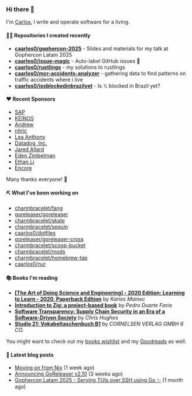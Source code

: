 ### Hi there 👋

I'm [Carlos](https://caarlos0.dev), I write and operate software for a living.

#### 👨‍💻 Repositories I created recently
- **[caarlos0/gophercon-2025](https://github.com/caarlos0/gophercon-2025)** - Slides and materials for my talk at Gophercon Latam 2025
- **[caarlos0/issue-magic](https://github.com/caarlos0/issue-magic)** - Auto-label GitHub issues 🦀
- **[caarlos0/rustlings](https://github.com/caarlos0/rustlings)** - my solutions to rustlings
- **[caarlos0/mcr-accidents-analyzer](https://github.com/caarlos0/mcr-accidents-analyzer)** - gathering data to find patterns on traffic accidents where i live
- **[caarlos0/isxblockedinbrazilyet](https://github.com/caarlos0/isxblockedinbrazilyet)** - Is 𝕏 blocked in Brazil yet?


#### ❤️ Recent Sponsors
- [SAP](https://github.com/SAP)
- [KEINOS](https://github.com/KEINOS)
- [Andrew](https://github.com/wobondar)
- [nitric](https://github.com/nitrictech)
- [Lea Anthony](https://github.com/leaanthony)
- [Datadog, Inc.](https://github.com/DataDog)
- [Jared Allard](https://github.com/jaredallard)
- [Eden Zimbelman](https://github.com/zimeg)
- [Ethan Li](https://github.com/ethanjli)
- [Encore](https://github.com/encoredev)

Many thanks everyone! 🙏

#### ⛏️ What I've been working on

- [charmbracelet/fang](https://github.com/charmbracelet/fang)
- [goreleaser/goreleaser](https://github.com/goreleaser/goreleaser)
- [charmbracelet/skate](https://github.com/charmbracelet/skate)
- [charmbracelet/sequin](https://github.com/charmbracelet/sequin)
- [caarlos0/dotfiles](https://github.com/caarlos0/dotfiles)
- [goreleaser/goreleaser-cross](https://github.com/goreleaser/goreleaser-cross)
- [charmbracelet/scoop-bucket](https://github.com/charmbracelet/scoop-bucket)
- [charmbracelet/mods](https://github.com/charmbracelet/mods)
- [charmbracelet/homebrew-tap](https://github.com/charmbracelet/homebrew-tap)
- [caarlos0/nur](https://github.com/caarlos0/nur)

#### 📚 Books I'm reading
- **[[The Art of Doing Science and Engineering] - 2020 Edition: Learning to Learn - 2020, Paperback Edition](https://www.goodreads.com/book/show/155968362-the-art-of-doing-science-and-engineering---2020-edition)** by _Karios Mainec_
- **[Introduction to Zig: a project-based book](https://www.goodreads.com/book/show/220362789-introduction-to-zig)** by _Pedro Duarte Faria_
- **[Software Transparency: Supply Chain Security in an Era of a Software-Driven Society](https://www.goodreads.com/book/show/78919033-software-transparency)** by _Chris Hughes_
- **[Studio 21: Vokabeltaschenbuch B1](https://www.goodreads.com/book/show/51094341-studio-21)** by _CORNELSEN VERLAG GMBH 6 CO._

You might want to check out my
[books wishlist](https://www.amazon.com.br/hz/wishlist/ls/EB8P7VS717SV)
and my [Goodreads](https://www.goodreads.com/user/show/51005066-carlos-becker)
as well.

#### 📄 Latest blog posts
- [Moving on from Nix](https://carlosbecker.com/posts/bye-nix/) (1 week ago)
- [Announcing GoReleaser v2.10](https://carlosbecker.com/posts/goreleaser-v2.10/) (3 weeks ago)
- [Gophercon Latam 2025 - Serving TUIs over SSH using Go ✨](https://carlosbecker.com/posts/gophercon-latam-2025/) (1 month ago)
